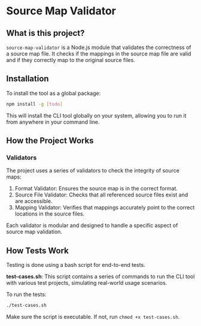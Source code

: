 # Source Map Validator

## What is this project?

`source-map-validator` is a Node.js module that validates the correctness of a source map file. It checks if the mappings in the source map file are valid and if they correctly map to the original source files.

## Installation

To install the tool as a global package:

```sh
npm install -g [todo]
```

This will install the CLI tool globally on your system, allowing you to run it from anywhere in your command line.

## How the Project Works

### Validators

The project uses a series of validators to check the integrity of source maps:

1. Format Validator: Ensures the source map is in the correct format.
2. Source File Validator: Checks that all referenced source files exist and are accessible.
3. Mapping Validator: Verifies that mappings accurately point to the correct locations in the source files.

Each validator is modular and designed to handle a specific aspect of source map validation.

## How Tests Work

Testing is done using a bash script for end-to-end tests.

**test-cases.sh**: This script contains a series of commands to run the CLI tool with various test projects, simulating real-world usage scenarios.

To run the tests:

```sh
./test-cases.sh
```

Make sure the script is executable. If not, run `chmod +x test-cases.sh`.
